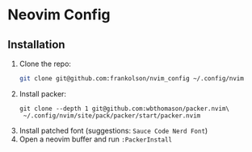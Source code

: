 # Neovim Config

## Installation

1. Clone the repo:
    ```bash
    git clone git@github.com:frankolson/nvim_config ~/.config/nvim
    ```
2. Install packer:
    ```
    git clone --depth 1 git@github.com:wbthomason/packer.nvim\
     ~/.config/nvim/site/pack/packer/start/packer.nvim
    ```
3. Install patched font (suggestions: `Sauce Code Nerd Font`)
4. Open a neovim buffer and run `:PackerInstall`
